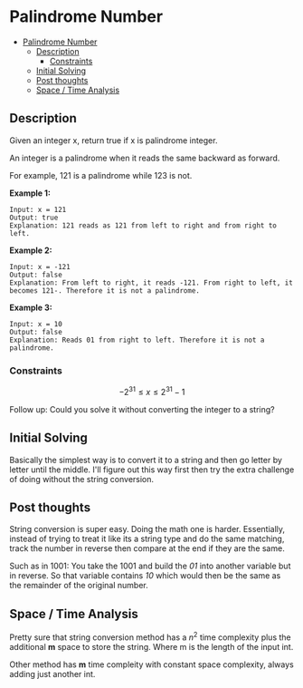 # Palindrome Number

<!-- @import "[TOC]" {cmd="toc" depthFrom=1 depthTo=6 orderedList=false} -->

<!-- code_chunk_output -->

- [Palindrome Number](#palindrome-number)
  - [Description](#description)
    - [Constraints](#constraints)
  - [Initial Solving](#initial-solving)
  - [Post thoughts](#post-thoughts)
  - [Space / Time Analysis](#space-time-analysis)

<!-- /code_chunk_output -->

## Description

Given an integer x, return true if x is palindrome integer.

An integer is a palindrome when it reads the same backward as forward.

For example, 121 is a palindrome while 123 is not.

**Example 1:**

```text
Input: x = 121
Output: true
Explanation: 121 reads as 121 from left to right and from right to left.
```

**Example 2:**

```text
Input: x = -121
Output: false
Explanation: From left to right, it reads -121. From right to left, it becomes 121-. Therefore it is not a palindrome.
```

**Example 3:**

```text
Input: x = 10
Output: false
Explanation: Reads 01 from right to left. Therefore it is not a palindrome.
```

### Constraints
$$
-2^{31} \leq x \leq 2^{31} - 1
$$

Follow up: Could you solve it without converting the integer to a string?

## Initial Solving

Basically the simplest way is to convert it to a string and then go letter by letter until the middle. I'll figure out this way first then try the extra challenge of doing without the string conversion.

## Post thoughts

String conversion is super easy. Doing the math one is harder. Essentially, instead of trying to treat it like its a string type and do the same matching, track the number in reverse then compare at the end if they are the same.

Such as in 1001: You take the 1001 and build the *01* into another variable but in reverse. So that variable contains *10* which would then be the same as the remainder of the original number.

## Space / Time Analysis

Pretty sure that string conversion method has a $n^2$ time complexity plus the additional **m** space to store the string. Where m is the length of the input int.

Other method has **m** time compleity with constant space complexity, always adding just another int.
